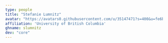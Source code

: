 ```yaml
---
type: people
title: "Stefanie Lumnitz"
avatar: "https://avatars0.githubusercontent.com/u/35147471?s=400&u=fe6bcd345611473a90b006c3b41396cd47cf9deb&v=4"
affiliation: 'University of British Columbia'
ghname: slumnitz
dev: "core"
---
```


